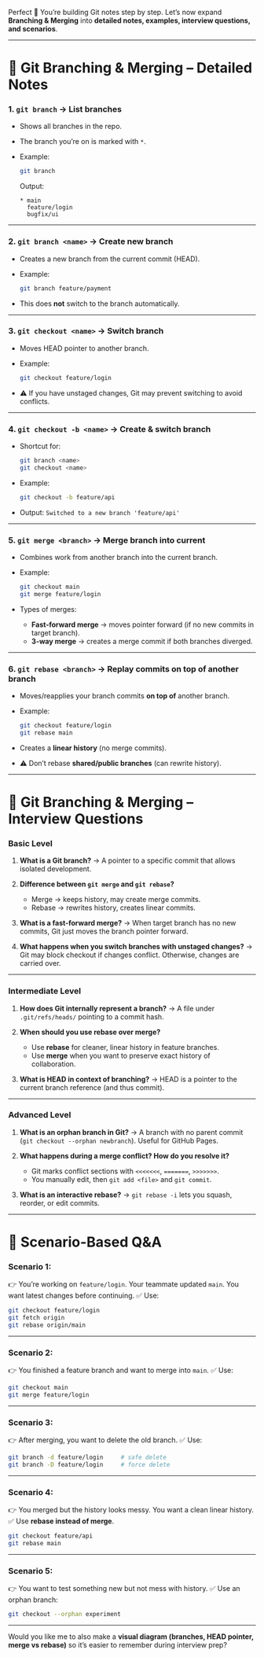Perfect 🚀 You’re building Git notes step by step. Let’s now expand **Branching & Merging** into **detailed notes, examples, interview questions, and scenarios**.

---

# 📘 Git Branching & Merging – Detailed Notes

### 1. **`git branch` → List branches**

* Shows all branches in the repo.
* The branch you’re on is marked with `*`.
* Example:

  ```bash
  git branch
  ```

  Output:

  ```
  * main
    feature/login
    bugfix/ui
  ```

---

### 2. **`git branch <name>` → Create new branch**

* Creates a new branch from the current commit (HEAD).
* Example:

  ```bash
  git branch feature/payment
  ```
* This does **not** switch to the branch automatically.

---

### 3. **`git checkout <name>` → Switch branch**

* Moves HEAD pointer to another branch.
* Example:

  ```bash
  git checkout feature/login
  ```
* ⚠️ If you have unstaged changes, Git may prevent switching to avoid conflicts.

---

### 4. **`git checkout -b <name>` → Create & switch branch**

* Shortcut for:

  ```bash
  git branch <name>
  git checkout <name>
  ```
* Example:

  ```bash
  git checkout -b feature/api
  ```
* Output: `Switched to a new branch 'feature/api'`

---

### 5. **`git merge <branch>` → Merge branch into current**

* Combines work from another branch into the current branch.
* Example:

  ```bash
  git checkout main
  git merge feature/login
  ```
* Types of merges:

  * **Fast-forward merge** → moves pointer forward (if no new commits in target branch).
  * **3-way merge** → creates a merge commit if both branches diverged.

---

### 6. **`git rebase <branch>` → Replay commits on top of another branch**

* Moves/reapplies your branch commits **on top of** another branch.
* Example:

  ```bash
  git checkout feature/login
  git rebase main
  ```
* Creates a **linear history** (no merge commits).
* ⚠️ Don’t rebase **shared/public branches** (can rewrite history).

---

# 🎤 Git Branching & Merging – Interview Questions

### Basic Level

1. **What is a Git branch?**
   → A pointer to a specific commit that allows isolated development.

2. **Difference between `git merge` and `git rebase`?**

   * Merge → keeps history, may create merge commits.
   * Rebase → rewrites history, creates linear commits.

3. **What is a fast-forward merge?**
   → When target branch has no new commits, Git just moves the branch pointer forward.

4. **What happens when you switch branches with unstaged changes?**
   → Git may block checkout if changes conflict. Otherwise, changes are carried over.

---

### Intermediate Level

1. **How does Git internally represent a branch?**
   → A file under `.git/refs/heads/` pointing to a commit hash.

2. **When should you use rebase over merge?**

   * Use **rebase** for cleaner, linear history in feature branches.
   * Use **merge** when you want to preserve exact history of collaboration.

3. **What is HEAD in context of branching?**
   → HEAD is a pointer to the current branch reference (and thus commit).

---

### Advanced Level

1. **What is an orphan branch in Git?**
   → A branch with no parent commit (`git checkout --orphan newbranch`). Useful for GitHub Pages.

2. **What happens during a merge conflict? How do you resolve it?**

   * Git marks conflict sections with `<<<<<<<`, `=======`, `>>>>>>>`.
   * You manually edit, then `git add <file>` and `git commit`.

3. **What is an interactive rebase?**
   → `git rebase -i` lets you squash, reorder, or edit commits.

---

# 📌 Scenario-Based Q\&A

### Scenario 1:

👉 You’re working on `feature/login`. Your teammate updated `main`. You want latest changes before continuing.
✅ Use:

```bash
git checkout feature/login
git fetch origin
git rebase origin/main
```

---

### Scenario 2:

👉 You finished a feature branch and want to merge into `main`.
✅ Use:

```bash
git checkout main
git merge feature/login
```

---

### Scenario 3:

👉 After merging, you want to delete the old branch.
✅ Use:

```bash
git branch -d feature/login     # safe delete
git branch -D feature/login     # force delete
```

---

### Scenario 4:

👉 You merged but the history looks messy. You want a clean linear history.
✅ Use **rebase instead of merge**.

```bash
git checkout feature/api
git rebase main
```

---

### Scenario 5:

👉 You want to test something new but not mess with history.
✅ Use an orphan branch:

```bash
git checkout --orphan experiment
```

---

Would you like me to also make a **visual diagram (branches, HEAD pointer, merge vs rebase)** so it’s easier to remember during interview prep?
